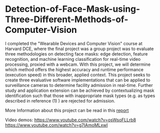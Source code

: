 # Detection-of-Face-Mask-using-Three-Different-Methods-of-Computer-Vision

I completed the "Wearable Devices and Computer Vision" course at Harvard DCE, where the final project was a group project was to evaluate three methodologies on detecting face masks: edge detection, feature recognition, and machine learning classification for real-time video processing, proxied with a webcam. With this project, we will determine which method offers the highest accuracy and runtime performance (execution speed) in this broader, applied context. This project seeks to create three evaluative software implementations that can be applied to surveillance cameras to determine facility admission in real-time. Further study and application extension can be achieved by contextualizing mask identification such that those with inappropriate mask types (e.g. as types described in reference (1) ) are rejected for admission. 

More Information about this project can be read in this [report](https://docs.google.com/document/d/1frcgVn8CiRvvI62tzi6tN0Vq4aVd8YStI-J02vgFsTw/edit?usp=sharing)

Video demos:
https://www.youtube.com/watch?v=osWsoFLLrb8
https://www.youtube.com/watch?v=g7IAmoMLxwI
